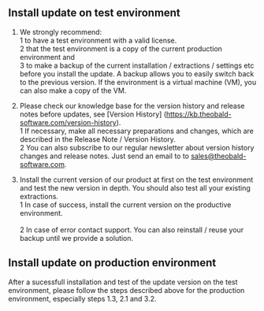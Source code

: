 ## Install update on test environment
1. We strongly recommend: <br>
 1 to have a test environment with a valid license.  <br>
 2 that the test environment is a copy of the current production environment and <br>
 3 to make a backup of the current installation / extractions / settings etc before you install the update. A backup allows you to easily switch back to the previous version. If the environment is a virtual machine (VM), you can also make a copy of the VM. 


2. Please check our knowledge base for the version history and release notes before updates, see [Version History] (https://kb.theobald-software.com/version-history). <br>
 1 If necessary, make all necessary preparations and changes, which are described in the Release Note / Version History. <br>
 2 You can also subscribe to our regular newsletter about version history changes and release notes. Just send an email to to sales@theobald-software.com.  

3. Install the current version of our product at first on the test environment and test the new version in depth. You should also test all your existing extractions. <br>
 1 In case of success, install the current version on the productive environment. <br>   
 2 In case of error contact support. You can also reinstall / reuse your backup until we provide a solution. 

## Install update on production environment 
After a sucessfull installation and test of the update version on the test environment, please follow the steps described above for the production environment, especially steps 1.3,  2.1 and 3.2. 